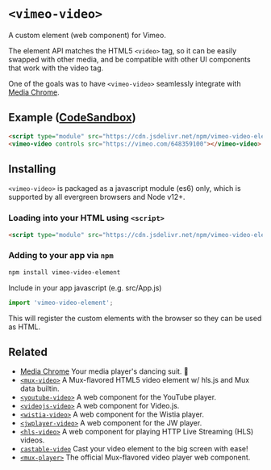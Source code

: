 # `<vimeo-video>`

A custom element (web component) for Vimeo.

The element API matches the HTML5 `<video>` tag, so it can be easily swapped with other media, and be compatible with other UI components that work with the video tag.

One of the goals was to have `<vimeo-video>` seamlessly integrate with [Media Chrome](https://github.com/muxinc/media-chrome).

## Example ([CodeSandbox](https://codesandbox.io/s/vimeo-video-element-x5ku6s))

<!-- prettier-ignore -->
```html
<script type="module" src="https://cdn.jsdelivr.net/npm/vimeo-video-element@0.2/+esm"></script>
<vimeo-video controls src="https://vimeo.com/648359100"></vimeo-video>
```

## Installing

`<vimeo-video>` is packaged as a javascript module (es6) only, which is supported by all evergreen browsers and Node v12+.

### Loading into your HTML using `<script>`

<!-- prettier-ignore -->
```html
<script type="module" src="https://cdn.jsdelivr.net/npm/vimeo-video-element@0.2/+esm"></script>
```

### Adding to your app via `npm`

```bash
npm install vimeo-video-element
```

Include in your app javascript (e.g. src/App.js)

```js
import 'vimeo-video-element';
```

This will register the custom elements with the browser so they can be used as HTML.

## Related

- [Media Chrome](https://github.com/muxinc/media-chrome) Your media player's dancing suit. 🕺
- [`<mux-video>`](https://github.com/muxinc/elements/tree/main/packages/mux-video) A Mux-flavored HTML5 video element w/ hls.js and Mux data builtin.
- [`<youtube-video>`](https://github.com/muxinc/youtube-video-element) A web component for the YouTube player.
- [`<videojs-video>`](https://github.com/luwes/videojs-video-element) A web component for Video.js.
- [`<wistia-video>`](https://github.com/luwes/wistia-video-element) A web component for the Wistia player.
- [`<jwplayer-video>`](https://github.com/luwes/jwplayer-video-element) A web component for the JW player.
- [`<hls-video>`](https://github.com/muxinc/hls-video-element) A web component for playing HTTP Live Streaming (HLS) videos.
- [`castable-video`](https://github.com/muxinc/castable-video) Cast your video element to the big screen with ease!
- [`<mux-player>`](https://github.com/muxinc/elements/tree/main/packages/mux-player) The official Mux-flavored video player web component.
